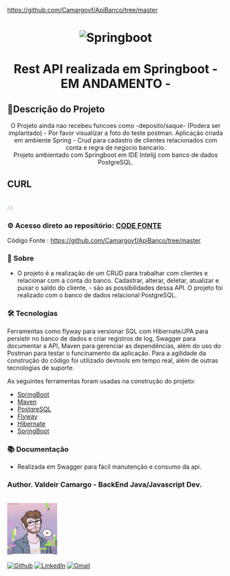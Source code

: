 
https://github.com/Camargovf/ApiBanco/tree/master

<h1 align="center">
    <img alt="Springboot" title="#Springboot" src="https://raw.githubusercontent.com/Camargovf/v1-restapi-produtos/cf7d945cf5c13aa553bfc93006f69942ce8e0bba/springboot.jpeg" />
</h1>

<h1 align="center">Rest API realizada em Springboot - EM ANDAMENTO - </h1>

## 📄Descrição do Projeto
<p align="center"> O Projeto ainda nao recebeu funcoes como -deposito/saque- (Podera ser implantado) - Por favor visualizar a foto do teste postman. Aplicação criada em ambiente Spring - Crud para cadastro de clientes relacionados com conta e regra de negocio bancario.<br> 
 Projeto ambientado com Springboot em IDE Intelijj com banco de dados PostgreSQL. </p>

## CURL

```javascript

//

```


### ⚙️ Acesso direto ao repositório: [CODE FONTE](https://github.com/Camargovf/ApiBanco/tree/master)<br>
 Código Fonte : https://github.com/Camargovf/ApiBanco/tree/master<br>

### 📖 Sobre

- O projeto é a realização de um CRUD para trabalhar com clientes e relacionar com a conta do banco. Cadastrar, alterar, deletar, atualizar e puxar o saldo do cliente. - são as possibilidades dessa API. O projeto foi realizado com o banco de dados relacional PostgreSQL. 

### 🛠 Tecnologias

Ferramentas como flyway para versionar SQL com Hibernate/JPA para persistir no banco de dados e criar registros de log, Swagger para documentar a API, Maven para gerenciar as dependências, além do uso do Postman para testar o funcinamento da aplicação. Para a agilidade da construção do código foi utilizado devtools em tempo real, além de outras tecnologias de suporte.

As seguintes ferramentas foram usadas na construção do projeto:

- [SpringBoot](https://spring.io/projects/spring-boot)
- [Maven](http://maven.apache.org)
- [PostgreSQL](https://www.postgresql.org)
- [Flyway](https://flywaydb.org)
- [Hibernate](https://hibernate.org)
- [SpringBoot](https://spring.io)

### 📚 Documentação 

- Realizada em Swagger para fácil manutenção e consumo da api.


### Author.   Valdeir Camargo -  BackEnd Java/Javascript Dev.
<br />
<img alt="Camargovf" title="#Camargovf" src="https://github.com/Camargovf/Camargovf/blob/main/IMG_1202_Easy-Resize.com.jpg?raw=true" /> 

[![Github](https://img.shields.io/badge/-Github-000?style=flat&logo=Github&logoColor=white)](https://github.com/Camargovf)
[![LinkedIn](https://img.shields.io/badge/-LinkedIn-blue?style=flat&logo=Linkedin&logoColor=white)](https://www.linkedin.com/in/camargovf/)
[![Gmail](https://img.shields.io/badge/-Gmail-c14438?style=flat&logo=Gmail&logoColor=white)](mailto:contato@valdeircamargo.com)

<br />
